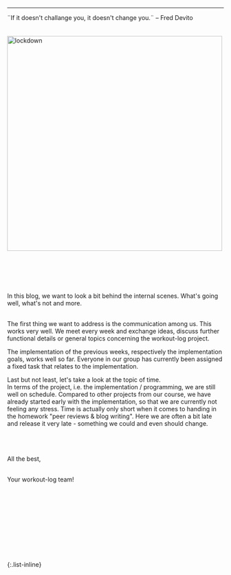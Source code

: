 
---



<div align="left">
  ¨If it doesn't challange you, it doesn't change you.¨ – Fred Devito <br><br><br>
  
  <img src="https://lh6.googleusercontent.com/vTaE5qb-VUylz7syxnzLHBb_0hCOCMLztgwuzJIfOznwUrKFw71OJobBziN5iaciZZpD4Gxr197YlnmTESM-SosD0T8Riq6R8xXlb9bTmgEAqR7C09fugv1Ac7nPbTXjBlXdzT3YpPSfGIkvtw" alt="lockdown" width="500"/>
  
  <br><br><br><br>
  
  In this blog, we want to look a bit behind the internal scenes. What's going well, what's not and more. <br><br>

  The first thing we want to address is the communication among us. This works very well. We meet every week and exchange ideas, discuss further functional details or     general topics concerning the workout-log project. 

  The implementation of the previous weeks, respectively the implementation goals, works well so far. Everyone in our group has currently been assigned a fixed     task that       relates to the implementation.
  
  Last but not least, let's take a look at the topic of time.<br>
  In terms of the project, i.e. the implementation / programming, we are still well on schedule. Compared to other projects from our course, we have already started early with     the implementation, so that we are currently not feeling any stress.
  Time is actually only short when it comes to handing in the homework "peer reviews & blog writing". Here we are often a bit late and release it very late - something we could   and even should change. 
  

  <br>
  <br><br>
  All the best,<br><br>

  Your workout-log team!<br><br><br><br><br>

</div>

 <script src="https://utteranc.es/client.js"
          repo="DHBW-TrainingApp/Blog"
          issue-term="pathname"
          label="Blog Comment"
          theme="github-light"
          crossorigin="anonymous"
          async>
  </script>
  
  <br>  <br>  <br>  <br>  <br>
  

{:.list-inline}
